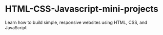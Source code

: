 # HTML-CSS-Javascript-mini-projects
Learn how to build simple, responsive websites using HTML, CSS, and JavaScript

